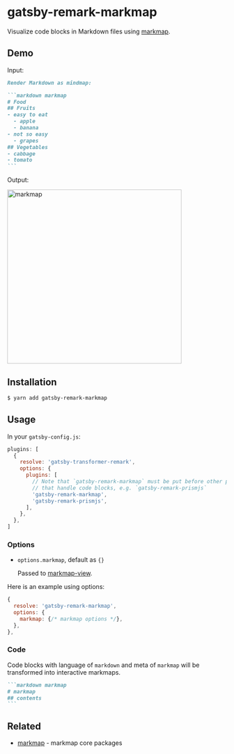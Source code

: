 # gatsby-remark-markmap

Visualize code blocks in Markdown files using [markmap](https://github.com/gera2ld/markmap).

## Demo

Input:

````markdown
Render Markdown as mindmap:

```markdown markmap
# Food
## Fruits
- easy to eat
  - apple
  - banana
- not so easy
  - grapes
## Vegetables
- cabbage
- tomato
```
````

Output:

<img alt="markmap" src="https://user-images.githubusercontent.com/3139113/72319163-6d6ec300-36d9-11ea-99f0-395cb655cb00.png" width="400">

## Installation

```bash
$ yarn add gatsby-remark-markmap
```

## Usage

In your `gatsby-config.js`:

```js
plugins: [
  {
    resolve: 'gatsby-transformer-remark',
    options: {
      plugins: [
        // Note that `gatsby-remark-markmap` must be put before other plugins
        // that handle code blocks, e.g. `gatsby-remark-prismjs`
        'gatsby-remark-markmap',
        'gatsby-remark-prismjs',
      ],
    },
  },
]
```

### Options

- `options.markmap`, default as `{}`

  Passed to [markmap-view](https://github.com/gera2ld/markmap/tree/master/packages/markmap-view).

Here is an example using options:

```js
{
  resolve: 'gatsby-remark-markmap',
  options: {
    markmap: {/* markmap options */},
  },
},
```

### Code

Code blocks with language of `markdown` and meta of `markmap` will be transformed into interactive markmaps.

````markdown
```markdown markmap
# markmap
## contents
```
````

## Related

- [markmap](https://github.com/gera2ld/markmap) - markmap core packages
